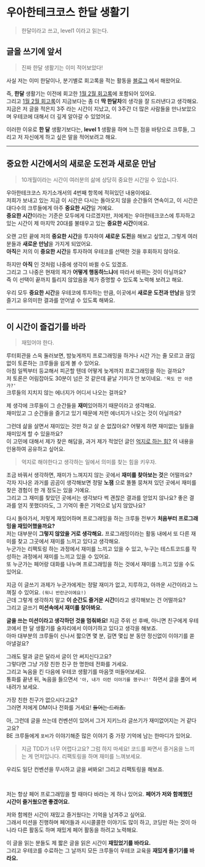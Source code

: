 # 우아한테크코스 한달 생활기
> 한달이라고 쓰고, level1 이라고 읽는다.

## 글을 쓰기에 앞서
> 진짜 한달 생활기는 이미 적어보았다!

사실 저는 이미 한달이나, 분기별로 회고록을 적는 활동을 [블로그](https://unluckyjung.github.io/category/#/My) 에서 해왔어요.

즉, **한달** 생활기는 이전에 회고한 [1월 2월 회고록](https://unluckyjung.github.io/my/2021/03/01/Retrospective-of-Jan-Feb/)에 포함되어 있어요.  
그리고 [1월 2월 회고록](https://unluckyjung.github.io/my/2021/03/01/Retrospective-of-Jan-Feb/)이 지금보다는 좀 더 **딱 한달차**의 생각을 잘 드러낸다고 생각해요.  
지금은 저 글을 적은지 3주 라는 시간이 지났고, 이 3주간 더 많은 사람들을 만나보았으며 우테코에 대해서 더 깊게 알아갈 수 있었어요.  

이러한 이유로 **한 달** 생활기보다는, **level 1** 생활을 하며 느낀 점을 바탕으로 크루들, 그리고 저 자신에게 하고 싶은 말을 적어보려고 해요.

---

## 중요한 시간에서의 새로운 도전과 새로운 만남
> 10개월이라는 시간이 여러분의 삶에 상당히 중요한 시간일 수 있습니다.

우아한테크코스 자기소개서의 4번째 항목에 적혀있던 내용이에요.  
저희가 보내고 있는 지금 이 시간은 다시는 돌아오지 않을 순간들의 연속이고, 이 시간은 대다수의 크루들에게 아주 **중요한 시간**일 거예요.  
**중요한 시간**이라는 기준은 모두에게 다르겠지만, 저에게는 우아한테크코스에 투자하고 있는 시간이 제 마지막 20대를 불태우고 있는 **중요한 시간**이에요.  

오랜 고민 끝에 저의 **중요한 시간**을 투자하여 **새로운 도전**을 해보고 싶었고, 그렇게 여러분들과 **새로운 만남**을 가지게 되었어요.  
**아직**은 저의 이 **중요한 시간**을 투자하여 우테코를 선택한 것을 후회하지 않아요.

하지만 **아직** 인 것처럼 나중에 생각이 바뀔 수도 있겠죠.  
그리고 그 나중은 현재의 제가 **어떻게 행동하느냐**에 따라서 바뀌는 것이 아닐까요?  
즉 이 선택이 끝까지 틀리지 않았음을 제가 증명할 수 있도록 노력해 보려고 해요.  

우리 모두 **중요한 시간**을 우테코에 투자하는 만큼, 이곳에서 **새로운 도전과 만남**을 맘껏 즐기고 유의미한 결과를 얻어낼 수 있도록 해봐요.

---

## 이 시간이 즐겁기를 바라
> 재밌어야 한다.  
  
루터회관을 스윽 둘러보면, 밤늦게까지 프로그래밍을 하거나 시간 가는 줄 모르고 끊임없이 토론하는 크루들을 쉽게 볼 수 있어요.  
아침 일찍부터 등교해서 피곤할 텐데 어떻게 늦게까지 프로그래밍을 하는 걸까요?  
저 토론은 어림잡아도 30분이 넘은 것 같은데 끝날 기미가 안 보이네요. `'목도 안 아픈가?'`  
크루들의 지치지 않는 에너지가 어디서 나오는 걸까요?  

제 생각에 크루들이 그 순간들을 **재미**있어하기 때문이라고 생각해요.  
재미있고 그 순간들을 즐기고 있기 때문에 저런 에너지가 나오는 것이 아닐까요?  

그런데 삶을 살면서 재미있는 것만 하고 살 순 없잖아요? 어떻게 하면 재미없는 일들을 재미있게 할 수 있을까요?   
이 고민에 대해서 제가 찾은 해답을, 과거 제가 적었던 글인 [억지로 하는 힘?](https://unluckyjung.github.io/my/2021/01/16/FindMean/) 의 내용을 인용하여 공유하고 싶어요.  
> 억지로 해야한다고 생각하는 일에서 의미를 찾는 힘을 키우자.  

조금 바꿔서 생각하면, 재미가 느껴지지 않는 곳에서 **재미를 찾아보는 것**은 어떨까요?  
각자 지나온 과거를 곰곰이 생각해보면 정말 **노잼** 으로 똘똘 뭉쳐져 있던 곳에서 재미를 찾은 경험이 한 개 정도는 있을 거예요.  
그리고 그 재미를 찾았던 곳에서는 생각보다 썩 괜찮은 결과를 얻었지 않나요? 좋은 결과를 얻지 못했더라도, 그 기억이 좋은 기억으로 남지 않았나요?   

다시 돌아가서, 저렇게 재밌어하며 프로그래밍을 하는 크루들 전부가 **처음부터 프로그래밍을 재밌어했을까요?**  
저는 대부분이 **그렇지 않았을 거로 생각해요.** 프로그래밍이라는 활동 내에서 또 다른 재미를 찾고 그곳에서 재미를 느끼고 있다고 생각해요.  
누군가는 리팩토링 하는 과정에서 재미를 느끼고 있을 수 있고, 누구는 테스트코드를 작성하는 과정에서 재미를 느끼고 있을 수 있어요.  
또 누군가는 페어랑 대화를 나누며 프로그래밍을 하는 것에서 재미를 느끼고 있을 수도 있어요.  

지금 이 글쓰기 과제가 누군가에게는 정말 재미가 없고, 지루하고, 아까운 시간이라고 느껴질 수 있어요. `(워니 반란군이에요!)`  
근데 그렇게 생각하지 말고 **이 순간도 즐거운 시간**이라고 생각해보는 건 어떨까요?  
그리고 글쓰기 **미션속에서 재미를 찾아봐요.**  

**글을 쓰는 미션이라고 생각하던 것을 멈춰봐요!**
지금 주위 선 후배, 아니면 친구에게 우테코에서 한 달 생활기를 술자리에서 이야기하고 있다고 생각을 해보죠.  
아마 대부분의 크루들이 신나서 짧으면 몇 분, 길면 몇십 분 동안 정신없이 이야기를 쏟아낼걸요?

그래도 말과 글은 달라서 글이 안 써지신다고요?  
그렇다면 그냥 가장 친한 친구 한 명한테 전화를 거세요.  
그리고 녹음을 킨 다음에 우테코 생활기를 마음껏 떠들어보세요.  
통화를 끝낸 뒤, 녹음을 들으면서 `'아, 내가 이런 이야기를 했구나!'` 하면서 글을 풀어 써내려가 보세요.  

가장 친한 친구가 없으시다고요?  
그러면 저에게 DM이나 전화를 거세요! ~~들어는 드리죠.~~  

아, 그런데 글을 쓰는데 컨벤션이 있어서 그거 지키느라 글쓰기가 재미없어지는 거 같다고요?  
BE 크루들에게 `포비`가 이야기해준 많은 이야기 중 가장 기억에 남는 한마디가 있어요.  

> 지금 TDD가 너무 어렵다고요? 그럼 하지 마세요! 코드를 짜면서 즐거움을 느끼는 게 먼저입니다. 
> 리팩토링을 하며 재미를 느껴보세요.

우리도 일단 컨벤션을 무시하고 글을 써봐요! 그리고 리팩토링을 해보죠.  

<br>

저는 항상 페어 프로그래밍을 할 때마다 바라는 게 하나 있어요.
**페어가 저와 함께했던 시간이 즐거웠으면 좋겠어요.**

저와 함께한 시간이 재밌고 즐거웠다는 기억을 남겨주고 싶어요.  
그래서 미션을 진행하며 페어들과 시시콜콜한 이야기도 많이 하고, 코딩만 하는 것이 아니라 다른 활동도 하며 재밌게 페어 활동을 하려고 노력해요.  

이 글을 읽는 분들도 제 짧은 글을 읽은 시간이 **재밌었기를 바라요.**  
그리고 우테코를 수료하는 그 날까지 모든 크루들이 우테코 교육을 **재밌게 즐기기를 바라요.**  